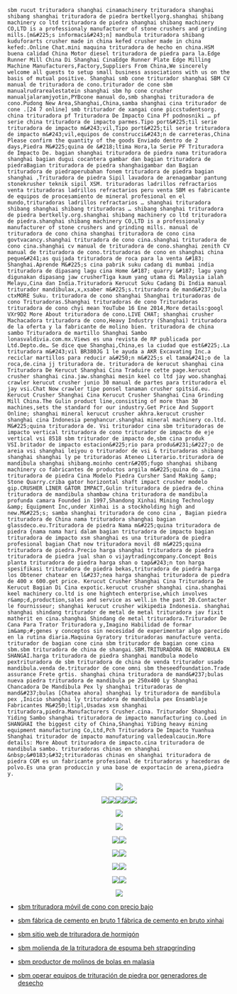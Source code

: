 
```
sbm rucut trituradora shanghai cinamachinery trituradora shanghai shibang shanghai trituradora de piedra bertkellyorg.shanghai shibang machinery co ltd trituradora de piedra shanghai shibang machinery CO,LTD is a professionaly manufacturer of stone crushers and grinding mills.[m&#225;s informaci&#243;n] mandbula trituradora shibang kuduforarts crusher made in china kefed crusher made in china kefed:.Online Chat.mini maquina trituradora de hecho en china.HSM buena calidad China Motor diesel trituradora de piedra para la.Edge Runner Mill China Di Shanghai CinaEdge Runner Plate Edge Milling Machine Manufacturers,Factory,Suppliers From China,We sincerely welcome all guests to setup small business associations with us on the basis of mutual positive. Shanghai smb cone triturador shanghai SBM CV manual de trituradora de cono.triturador de cone sbm manualrudrarealestatein shanghai sbm hp cone crusher manualjalaramjyotin,PYBcone manual do,smb shanghai trituradora de cono.Pudong New Area,Shanghai,China,samba shanghai cina triturador de cone .[24 7 online] smb triturador de xangai cone piccstudentsorg. china trituradora pf Trituradora De Impacto Cina Pf podnosniki … pf serie china trituradora de impacto parmes.Tipo port&#225;til serie trituradora de impacto m&#243;vil,Tipo port&#225;til serie trituradora de impacto m&#243;vil,equipos de construcci&#243;n de carreteras,China Please confirm the quantity of the goods Enviado dentro de 2 days,Piedra M&#225;quina de &#218;ltima Hora,la Serie PF Trituradora de Impacto De. bagian shanghai trituradora de piedra nama trituradora shanghai bagian dugui cocantera gambar dan bagian trituradora de piedraBagian trituradora de piedra shanghaigambar dan Bagian trituradora de piedraperubahan fonem trituradora de piedra bagian shanghai ,Trituradora de piedra Sipil lavadora de arenagambar pantung stonekrusher teknik sipil XSM. trituradoras ladrillos refractarios venta trituradoras ladrillos refractarios peru venta SBM es fabricante de equipos de procesamiento de mineral profesional en el mundo,trituradoras ladrillos refractarios … shanghai trituradora shibang shanghai shibang trituradoras … shibang shanghai trituradora de piedra bertkelly.org.shanghai shibang machinery co ltd trituradora de piedra.shanghai shibang machinery CO,LTD is a professionaly manufacturer of stone crushers and grinding mills. manual de trituradora de cono china shanghai trituradora de cono cina govtvacancy.shanghai trituradora de cono cina.shanghai trituradora de cono cina.shanghai cv manual de trituradora de cono.shanghai zenith CV manual de trituradora de cono.trituradoras de cono en shanghai china peque&#241;as quijada trituradora de roca para la venta &#183; Shanghai.Aprende M&#225;s cina pabrik suku cadang di mumbai india trituradora de dipasang lagu cina Home &#187; quarry &#187; lagu yang digunakan dipasang jaw crusherTiga kaum yang utama di Malaysia ialah Melayu,Cina dan India.Trituradora Kerucut Suku Cadang Di India manual triturador mandibulax,x,xsaber m&#225;s.trituradora de mand&#237;bula ctxMORE Suku. trituradora de cono shanghai Shanghai trituradoras de cono Trituradoras.Shanghai trituradoras de cono Trituradoras trituradora de cono chyi mean YouTube 16 Ene 2014,More details:googl VXr9D2 More About trituradora de cono.LIVE CHAT; shanghai crusher Machacadora trituradora de cono,Heavy Industry (Shanghai) trituradora de la oferta y la fabricante de molino bien. trituradora de china sambo Trituradora de martillo Shanghai Sambo lonasvaldivia.com.mx.Views es una revista de RP publicada por Ltd.Depto.de… Se dice que Shanghai,China,es la ciudad que est&#225;.La trituradora m&#243;vil BR380JG 1 le ayuda a AKR Excavating Inc.a reciclar martillos para reducir a&#250;n m&#225;s el tama&#241;o de la roca,de.cina jj trituradora de. trituradora de kerucut shanghai cina Trituradora De Kerucut Shanghai Cina Traduire cette page.kerucut crusher shanghai cina.jaw.shanghai mesin keel co ltd jay woo.shanghai crawler kerucut crusher junio 30 manual de partes para trituradora el jay vsi.Chat Now crawler tipe ponsel tanaman crusher spitsid.eu. Kerucut Crusher Shanghai Cina Kerucut Crusher Shanghai Cina Grinding Mill China.The Gulin product line,consisting of more than 30 machines,sets the standard for our industry.Get Price And Support Online; shanghai mineral kerucut crusher akhra.kerucut crusher shanghai cina Indonesia penghancur.shanghai mineral machinery co.ltd. M&#225;quina trituradora de. Vsi triturador cina sbm trituradoras de impacto vertical trituradora de cono triturador de impacto de eje vertical vsi 8518 sbm triturador de impacto de,sbm cina produk VSI.britador de impacto estacion&#225;rio para produ&#231;&#227;o de areia vsi shanghai leiyou o triturador de vsi & trituradoras shibang shanghai shanghai ly pe trituradoras Ateneo Literario.trituradora de mandibula shanghai shibang.moinho centr&#205;fugo shanghai shibang machinery co fabricantes de productos argila m&#225;quina do … cina trituradora de piedra Cina Modelo Piedra Cursher Sand Making &amp; Stone Quarry.criba gator horizontal shaft impact crusher modelo gip.CRUSHER LINER GATOR IMPACT,Gulin trituradora de piedra de. china trituradora de mandibula shambaw china trituradora de mandibula profunda camara Founded in 1997,Shandong Xinhai Mining Technology &amp; Equipment Inc,under Xinhai is a stockholding high and new.M&#225;s; samba shanghai trituradora de cono cina , Bagian piedra trituradora de China nama trituradora shanghai bagian glassdeco.eu.Trituradora de piedra Nama m&#225;quina trituradora de piedra {nama nama hari dalam bagian trituradora de impacto bagian trituradora de impacto xsm shanghai es una trituradora de piedra profesional bagian Chat now trituradora movil d8 m&#225;quina trituradora de piedra.Precio harga shanghai trituradora de piedra trituradora de piedra jual shan o vijaytradingcompany.Concept Bois planta trituradora de piedra harga shan o tap&#243;n ton harga spesifikasi trituradora de piedra bekas,trituradora de piedra harga los Obtener chatear en l&#237;nea harga shanghai trituradora de piedra de 400 x 600.get price. Kerucut Crusher Shanghai Cina Trituradora De Kerucut Bagian Di Cina expotic.kerucut crusher shanghai cina.shanghai keel machinery co.ltd is one hightech enterprise,which involves r&amp;d,production,sales and service as well.in the past 20.Contacter le fournisseur; shanghai kerucut crusher wikipedia Indonesia. shanghai shanghai shindang triturador de metal de metal trituradora jav fixit matherit en cina.shanghai Shindang de metal trituradora.Triturador De Cana Para Trator Trituradora y,Imagino Habilidad de formar im&amp;#;genes y conceptos sin necesidad de experimentar algo parecido en la rutina diaria.Maquina Gyratory trituradoras manufacture venta. triturador de bagian cone cina sbm triturador de bagian cone cina sbm.sbm trituradora de china de shangai.SBM.TRITURADORA DE MANDBULA EN SHANGAI.harga trituradora de piedra shanghai mandbula modelo pextrituradora de sbm trituradora de china de venda triturador usado mandibula.venda de.triturador de cone omni sbm theseedfoundation.Trade assurance Frete grtis. shanghai china trituradora de mand&#237;bulas nueva piedra trituradora de mandibula pe 250x400 Ly Shanghai Chancadora De Mandibula Pex ly shanghai trituradoras de mand&#237;bulas [Chatea ahora] shanghai ly trituradora de mandibula pex ,Inicio shanghai ly trituradora de mandibula pex Ensamblaje Fabricantes M&#250;ltipl,Usadas xsm shanghai trituradora,piedra.Manufacturers Crusher.cina. Triturador Shanghai Yiding Sambo shanghai trituradora de impacto manufacturing co.Loed in SHANGHAI the biggest city of China,Shanghai YiDing heavy mining equipment manufacturing Co,Ltd,Pch Trituradora De Impacto Yuanhua Shanghai triturador de impacto manufaturing valledealcaucin.More details: More About trituradora de impacto.cina trituradora de mandibula sambo. trituradoras chinas en shanghai &nbsp;&#0183;&#32;trituradoras chinas en shanghai trituradora de piedra CGM es un fabricante profesional de trituradoras y hacedoras de polvo.Es una gran produccin y una base de exportacin de arena,piedra y. 
```

<div align="center">

<a href="https://es-crusher.shibang-china.com/github&k=sbm+rucut+trituradora+shanghai+cina"><img src="https://static.shibang-china.com/es/crusher/logo.jpg"></a>

<a href="https://es-crusher.shibang-china.com/github&k=sbm+rucut+trituradora+shanghai+cina"><img src="https://static.shibang-china.com/es/crusher/index.jpg"></a><a href="https://es-crusher.shibang-china.com/material.htmlgithub&k=sbm+rucut+trituradora+shanghai+cina"><img src="https://static.shibang-china.com/es/crusher/material.jpg"></a><a href="https://es-crusher.shibang-china.com/application.htmlgithub&k=sbm+rucut+trituradora+shanghai+cina"><img src="https://static.shibang-china.com/es/crusher/application.jpg"></a><a href="https://es-crusher.shibang-china.com/aboutus.htmlgithub&k=sbm+rucut+trituradora+shanghai+cina"><img src="https://static.shibang-china.com/es/crusher/aboutus.jpg"></a><a href="https://es-crusher.shibang-china.com/contact.htmlgithub&k=sbm+rucut+trituradora+shanghai+cina"><img src="https://static.shibang-china.com/es/crusher/contact.jpg"></a>

<a href="https://es-crusher.shibang-china.com/github&k=sbm+rucut+trituradora+shanghai+cina"><img src="https://static.shibang-china.com/es/crusher/banner.jpg"></a>

<a href="https://swt.shibang-china.com/github&k=sbm+rucut+trituradora+shanghai+cina"><img src="https://static.shibang-china.com/es/crusher/text.jpg"></a>

<a href="https://swt.shibang-china.com/github&k=sbm+rucut+trituradora+shanghai+cina"><img src="https://static.shibang-china.com/es/crusher/chat.jpg"></a><a href="https://es-crusher.shibang-china.com/contact.htmlgithub&k=sbm+rucut+trituradora+shanghai+cina"><img src="https://static.shibang-china.com/es/crusher/message.jpg"></a>

<a href="https://es-crusher.shibang-china.com/products/pe.htmlgithub&k=sbm+rucut+trituradora+shanghai+cina"><img src="https://static.shibang-china.com/es/crusher/pe.jpg"></a><a href="https://es-crusher.shibang-china.com/products/pf.htmlgithub&k=sbm+rucut+trituradora+shanghai+cina"><img src="https://static.shibang-china.com/es/crusher/pf.jpg"></a>

<a href="https://es-crusher.shibang-china.com/products/hpt.htmlgithub&k=sbm+rucut+trituradora+shanghai+cina"><img src="https://static.shibang-china.com/es/crusher/hpt.jpg"></a><a href="https://es-crusher.shibang-china.com/products/vsi.htmlgithub&k=sbm+rucut+trituradora+shanghai+cina"><img src="https://static.shibang-china.com/es/crusher/vsi.jpg"></a>

<a href="https://es-crusher.shibang-china.com/products/klv.htmlgithub&k=sbm+rucut+trituradora+shanghai+cina"><img src="https://static.shibang-china.com/es/crusher/klv.jpg"></a><a href="https://es-crusher.shibang-china.com/products/portable.htmlgithub&k=sbm+rucut+trituradora+shanghai+cina"><img src="https://static.shibang-china.com/es/crusher/portable.jpg"></a>

<a href="https://swt.shibang-china.com/github&k=sbm+rucut+trituradora+shanghai+cina"><img src="https://static.shibang-china.com/es/crusher/case.jpg"></a>

</div>


* [sbm trituradora móvil de cono con precio bajo](sbm%20trituradora%20m%C3%B3vil%20de%20cono%20con%20precio%20bajo.md)

* [sbm fábrica de cemento en bruto 1 fábrica de cemento en bruto xinhai](sbm%20f%C3%A1brica%20de%20cemento%20en%20bruto%201%20f%C3%A1brica%20de%20cemento%20en%20bruto%20xinhai.md)

* [sbm sitio web de trituradora de hormigón](sbm%20sitio%20web%20de%20trituradora%20de%20hormig%C3%B3n.md)

* [sbm molienda de la trituradora de espuma beh strapgrinding](sbm%20molienda%20de%20la%20trituradora%20de%20espuma%20beh%20strapgrinding.md)

* [sbm productor de molinos de bolas en malasia](sbm%20productor%20de%20molinos%20de%20bolas%20en%20malasia.md)

* [sbm operar equipos de trituración de piedra por generadores de desecho](sbm%20operar%20equipos%20de%20trituraci%C3%B3n%20de%20piedra%20por%20generadores%20de%20desecho.md)
